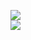 [![](https://img.shields.io/badge/Made%20With-Github%20Spray-lightgrey.svg?style=for-the-badge&logo=github)](https://github.com/Annihil/github-spray#17976)  
[![](https://i.imgur.com/2DrTn0Z.gif)](https://github.com/Annihil/github-spray)